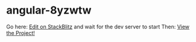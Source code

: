 # angular-8yzwtw

Go here: [Edit on StackBlitz](https://stackblitz.com/edit/angular-8yzwtw) and wait for the dev server to start
Then: [View the Project!](https://angular-8yzwtw.stackblitz.com)
